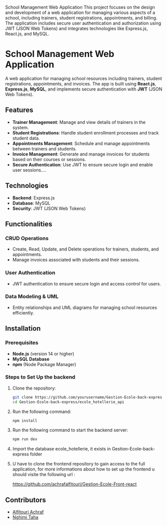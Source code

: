School Management Web Application
This project focuses on the design and development of a web application for managing various aspects of a school, including trainers, student registrations, appointments, and billing. The application includes secure user authentication and authorization using JWT (JSON Web Tokens) and integrates technologies like Express.js, React.js, and MySQL.
# School Management Web Application

A web application for managing school resources including trainers, student registrations, appointments, and invoices. The app is built using **React.js**, **Express.js**, **MySQL**, and implements secure authentication with **JWT** (JSON Web Tokens).

## Features

- **Trainer Management**: Manage and view details of trainers in the system.
- **Student Registrations**: Handle student enrollment processes and track student data.
- **Appointments Management**: Schedule and manage appointments between trainers and students.
- **Invoice Management**: Generate and manage invoices for students based on their courses or sessions.
- **Secure Authentication**: Use JWT to ensure secure login and enable user sessions....

## Technologies

- **Backend**: Express.js
- **Database**: MySQL
- **Security**: JWT (JSON Web Tokens)

## Functionalities

### CRUD Operations

- Create, Read, Update, and Delete operations for trainers, students, and appointments.
- Manage invoices associated with students and their sessions.

### User Authentication

- JWT authentication to ensure secure login and access control for users.

### Data Modeling & UML

- Entity relationships and UML diagrams for managing school resources efficiently.

## Installation

### Prerequisites

- **Node.js** (version 14 or higher)
- **MySQL Database**
- **npm** (Node Package Manager)

### Steps to Set Up the backend

1. Clone the repository:
   ```bash
   git clone https://github.com/yourusername/Gestion-Ecole-back-express.git
   cd Gestion-Ecole-back-express/ecole_hotellerie_api
   
2. Run the following command:
   ```bash
   npm install

3. Run the following command to start the backend server:
   ```bash
   npm run dev  

4. Import the database ecole_hotellerie, it exists in Gestion-Ecole-back-express folder

5. U have to clone the frontend repository to gain access to the full application, for more informations about how to set up the frontend u should visite the following url :

   https://github.com/achrafalfitouri/Gestion-Ecole-Front-react
## Contributors

- [Alfitouri Achraf](https://github.com/achrafalfitouri)
- [Nghimi Taha](https://github.com/tahanghimii)
